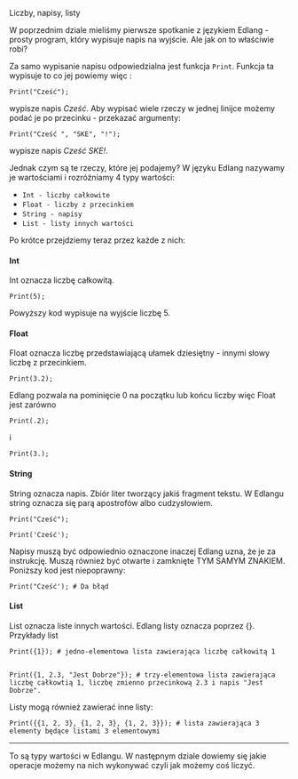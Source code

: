 Liczby, napisy, listy

W poprzednim dziale mieliśmy pierwsze spotkanie z językiem Edlang - prosty program, który wypisuje napis na wyjście. Ale jak on to właściwie robi?

Za samo wypisanie napisu odpowiedzialna jest funkcja ```Print```. Funkcja ta wypisuje to co jej powiemy więc :

```
Print("Cześć");
```

wypisze napis *Cześć*. Aby wypisać wiele rzeczy w jednej linijce możemy podać je po przecinku - przekazać argumenty:

```
Print("Cześć ", "SKE", "!");
```

wypisze napis *Cześć SKE!*.

Jednak czym są te rzeczy, które jej podajemy? W języku Edlang nazywamy je wartościami i rozróżniamy 4 typy wartości:

- ```Int - liczby całkowite```
- ```Float - liczby z przecinkiem```
- ```String - napisy```
- ```List - listy innych wartości```

Po krótce przejdziemy teraz przez każde z nich:

#### Int
Int oznacza liczbę całkowitą. 

```
Print(5);
```

Powyższy kod wypisuje na wyjście liczbę 5.

#### Float
Float oznacza liczbę przedstawiającą ułamek dziesiętny - innymi słowy liczbę z przecinkiem.

```
Print(3.2);
```

Edlang pozwala na pominięcie 0 na początku lub końcu liczby więc Float jest zarówno

```
Print(.2);
```

i

```
Print(3.);
```
#### String
String oznacza napis. Zbiór liter tworzący jakiś fragment tekstu. W Edlangu string oznacza się parą apostrofów albo cudzysłowiem.

```
Print("Cześć");
```

```
Print('Cześć');
```

Napisy muszą być odpowiednio oznaczone inaczej Edlang uzna, że je za instrukcję. Muszą również być otwarte i zamknięte TYM SAMYM ZNAKIEM. Poniższy kod jest niepoprawny:

```
Print("Cześć'); # Da błąd
```

#### List
List oznacza liste innych wartości. Edlang listy oznacza poprzez {}. Przykłady list

    Print({1}); # jedno-elementowa lista zawierająca liczbę całkowitą 1


    Print({1, 2.3, "Jest Dobrze"}); # trzy-elementowa lista zawierająca liczbę całkowtią 1, liczbę zmienno przecinkową 2.3 i napis "Jest Dobrze".

Listy mogą również zawierać inne listy:

    Print({{1, 2, 3}, {1, 2, 3}, {1, 2, 3}}); # lista zawierająca 3 elementy będące listami 3 elementowymi

---
To są typy wartości w Edlangu. W następnym dziale dowiemy się jakie operacje możemy na nich wykonywać czyli jak możemy coś liczyć.
